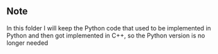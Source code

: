 ## Note

In this folder I will keep the Python code that used to be implemented
in Python and then got implemented in C++, so the Python version is 
no longer needed


